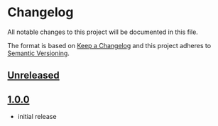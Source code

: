 # Changelog

All notable changes to this project will be documented in this file.

The format is based on [Keep a Changelog](http://keepachangelog.com/) and this project adheres to [Semantic Versioning](http://semver.org/).

## [Unreleased]

## [1.0.0]
- initial release

[Unreleased]: https://github.com/shopgate-professional-services/ext-configurable-bonuspoints/compare/v1.0.0...HEAD
[1.0.0]: https://github.com/shopgate-professional-services/ext-configurable-bonuspoints/releases/v1.0.0
